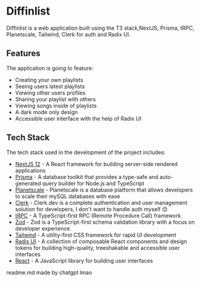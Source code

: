 # Diffinlist

Diffinlist is a web application built using the T3 stack,NextJS, Prisma, tRPC, Planetscale, Tailwind, Clerk for auth and Radix UI.

## Features

The application is going to feature:

- Creating your own playlists
- Seeing users latest playlists
- Viewing other users profiles
- Sharing your playlist with others
- Viewing songs inside of playlists
- A dark mode only design
- Accessible user interface with the help of Radix UI

## Tech Stack

The tech stack used in the development of the project includes:

- [NextJS 12](https://nextjs.org/) - A React framework for building server-side rendered applications
- [Prisma](https://www.prisma.io/) - A database toolkit that provides a type-safe and auto-generated query builder for Node.js and TypeScript
- [Planetscale](https://react.dev/) - Planetscale is a database platform that allows developers to scale their mySQL databases with ease
- [Clerk](https://clerk.dev/) - Clerk.dev is a complete authentication and user management solution for developers, I don't want to handle auth myself 😊
- [tRPC](https://trpc.io/) - A TypeScript-first RPC (Remote Procedure Call) framework
- [Zod](https://zod.dev/) - Zod is a TypeScript-first schema validation library with a focus on developer experience.
- [Tailwind](https://tailwindcss.com/) - A utility-first CSS framework for rapid UI development
- [Radix UI](https://radix-ui.com/) - A collection of composable React components and design tokens for building high-quality, treeshakable and accessible user interfaces
- [React](https://react.dev/) - A JavaScript library for building user interfaces

readme.md made by chatgpt lmao

